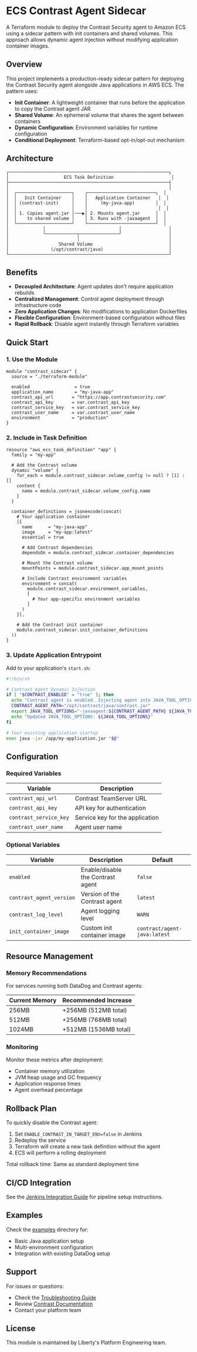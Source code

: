 # ECS Contrast Agent Sidecar

A Terraform module to deploy the Contrast Security agent to Amazon ECS using a sidecar pattern with init containers and shared volumes. This approach allows dynamic agent injection without modifying application container images.

## Overview

This project implements a production-ready sidecar pattern for deploying the Contrast Security agent alongside Java applications in AWS ECS. The pattern uses:

- **Init Container**: A lightweight container that runs before the application to copy the Contrast agent JAR
- **Shared Volume**: An ephemeral volume that shares the agent between containers
- **Dynamic Configuration**: Environment variables for runtime configuration
- **Conditional Deployment**: Terraform-based opt-in/opt-out mechanism

## Architecture

```
┌─────────────────────────────────────────────────────────────┐
│                     ECS Task Definition                      │
├─────────────────────────────────────────────────────────────┤
│                                                             │
│  ┌─────────────────────┐    ┌──────────────────────────┐  │
│  │   Init Container    │    │   Application Container   │  │
│  │ (contrast-init)     │    │     (my-java-app)        │  │
│  │                     │    │                           │  │
│  │ 1. Copies agent.jar │───▶│ 2. Mounts agent.jar      │  │
│  │    to shared volume │    │ 3. Runs with -javaagent  │  │
│  └─────────────────────┘    └──────────────────────────┘  │
│             │                            │                  │
│             └────────────┬───────────────┘                  │
│                          │                                  │
│                   Shared Volume                             │
│                (/opt/contrast/java)                         │
└─────────────────────────────────────────────────────────────┘
```

## Benefits

- **Decoupled Architecture**: Agent updates don't require application rebuilds
- **Centralized Management**: Control agent deployment through infrastructure code
- **Zero Application Changes**: No modifications to application Dockerfiles
- **Flexible Configuration**: Environment-based configuration without files
- **Rapid Rollback**: Disable agent instantly through Terraform variables

## Quick Start

### 1. Use the Module

```hcl
module "contrast_sidecar" {
  source = "./terraform-module"

  enabled                 = true
  application_name        = "my-java-app"
  contrast_api_url       = "https://app.contrastsecurity.com"
  contrast_api_key       = var.contrast_api_key
  contrast_service_key   = var.contrast_service_key
  contrast_user_name     = var.contrast_user_name
  environment            = "production"
}
```

### 2. Include in Task Definition

```hcl
resource "aws_ecs_task_definition" "app" {
  family = "my-app"
  
  # Add the Contrast volume
  dynamic "volume" {
    for_each = module.contrast_sidecar.volume_config != null ? [1] : []
    content {
      name = module.contrast_sidecar.volume_config.name
    }
  }
  
  container_definitions = jsonencode(concat(
    # Your application container
    [{
      name      = "my-java-app"
      image     = "my-app:latest"
      essential = true
      
      # Add Contrast dependencies
      dependsOn = module.contrast_sidecar.container_dependencies
      
      # Mount the Contrast volume
      mountPoints = module.contrast_sidecar.app_mount_points
      
      # Include Contrast environment variables
      environment = concat(
        module.contrast_sidecar.environment_variables,
        [
          # Your app-specific environment variables
        ]
      )
    }],
    
    # Add the Contrast init container
    module.contrast_sidecar.init_container_definitions
  ))
}
```

### 3. Update Application Entrypoint

Add to your application's `start.sh`:

```bash
#!/bin/sh

# Contrast Agent Dynamic Injection
if [ "$CONTRAST_ENABLED" = "true" ]; then
  echo "Contrast agent is enabled. Injecting agent into JAVA_TOOL_OPTIONS."
  CONTRAST_AGENT_PATH="/opt/contrast/java/contrast.jar"
  export JAVA_TOOL_OPTIONS="-javaagent:${CONTRAST_AGENT_PATH} ${JAVA_TOOL_OPTIONS}"
  echo "Updated JAVA_TOOL_OPTIONS: ${JAVA_TOOL_OPTIONS}"
fi

# Your existing application startup
exec java -jar /app/my-application.jar "$@"
```

## Configuration

### Required Variables

| Variable | Description |
|----------|-------------|
| `contrast_api_url` | Contrast TeamServer URL |
| `contrast_api_key` | API key for authentication |
| `contrast_service_key` | Service key for the application |
| `contrast_user_name` | Agent user name |

### Optional Variables

| Variable | Description | Default |
|----------|-------------|---------|
| `enabled` | Enable/disable the Contrast agent | `false` |
| `contrast_agent_version` | Version of the Contrast agent | `latest` |
| `contrast_log_level` | Agent logging level | `WARN` |
| `init_container_image` | Custom init container image | `contrast/agent-java:latest` |

## Resource Management

### Memory Recommendations

For services running both DataDog and Contrast agents:

| Current Memory | Recommended Increase |
|----------------|---------------------|
| 256MB | +256MB (512MB total) |
| 512MB | +256MB (768MB total) |
| 1024MB | +512MB (1536MB total) |

### Monitoring

Monitor these metrics after deployment:
- Container memory utilization
- JVM heap usage and GC frequency
- Application response times
- Agent overhead percentage

## Rollback Plan

To quickly disable the Contrast agent:

1. Set `ENABLE_CONTRAST_IN_TARGET_ENV=false` in Jenkins
2. Redeploy the service
3. Terraform will create a new task definition without the agent
4. ECS will perform a rolling deployment

Total rollback time: Same as standard deployment time

## CI/CD Integration

See the [Jenkins Integration Guide](./jenkins/README.md) for pipeline setup instructions.

## Examples

Check the [examples](./examples) directory for:
- Basic Java application setup
- Multi-environment configuration
- Integration with existing DataDog setup

## Support

For issues or questions:
- Check the [Troubleshooting Guide](./docs/TROUBLESHOOTING.md)
- Review [Contrast Documentation](https://docs.contrastsecurity.com)
- Contact your platform team

## License

This module is maintained by Liberty's Platform Engineering team.
